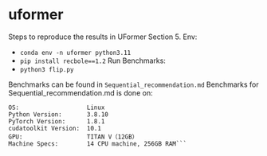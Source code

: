 # uformer

Steps to reproduce the results in UFormer Section 5.
Env:
- `conda env -n uformer python3.11`
- `pip install recbole==1.2`
Run Benchmarks:
- `python3 flip.py`


Benchmarks can be found in `Sequential_recommendation.md`
Benchmarks for Sequential_recommendation.md is done on:
```
OS:                   Linux
Python Version:       3.8.10
PyTorch Version:      1.8.1
cudatoolkit Version:  10.1
GPU:                  TITAN V（12GB）
Machine Specs:        14 CPU machine, 256GB RAM```
